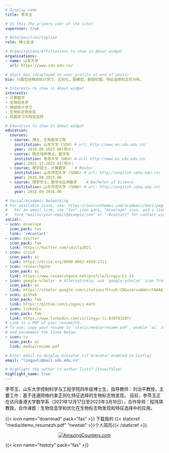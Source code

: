 ```yaml
---
# Display name
title: 李苓玉

# Is this the primary user of the site?
superuser: true

# Role/position/tagline
role: 博士在读

# Organizations/Affiliations to show in About widget
organizations:
- name: 山东大学
  url: https://www.sdu.edu.cn/

# Short bio (displayed in user profile at end of posts)
bio: 兴趣包括稀疏统计学习、正则化、图模型、数据挖掘、特征选择和生存分析。

# Interests to show in About widget
interests:
- 计算数学
- 生物信息学
- 稀疏统计学习
- 生物标志物发现
- 机器学习与特征选择

# Education to show in About widget
education:
  courses:
  - course: 博士，生物医学工程
    institution: 山东大学 (SDU) # url: http://www.en.sdu.edu.cn/
    year: 2019.09-2023.06(预计)
  - course: 联合培养博士，数学系
    institution: 香港大学 (HKU) # url: http://www.en.sdu.edu.cn/
    year: 2021.12-2023.03(预计)
  - course: 理学硕士，计算数学    # Master
    institution: 山东师范大学 (SDNU) # url: http://english.sdnu.edu.cn/
    year: 2016.09-2019.06
  - course: 理学学士，数学与应用数学    # Bachelor of Science 
    institution: 山东师范大学 (SDNU) # url: http://english.sdnu.edu.cn/
    year: 2012.09-2016.06

# Social/Academic Networking
# For available icons, see: https://sourcethemes.com/academic/docs/page-builder/#icons
#   For an email link, use "fas" icon pack, "envelope" icon, and a link in the
#   form "mailto:your-email@example.com" or "/#contact" for contact widget.
social:
- icon: envelope
  icon_pack: fas
  link: '/#contact'
- icon: twitter
  icon_pack: fab
  link: https://twitter.com/sdully2021
- icon: orcid 
  icon_pack: ai
  link: https://orcid.org/0000-0002-4559-2711
- icon: researchgate  
  icon_pack: ai
  link: https://www.researchgate.net/profile/Lingyu-Li-13
- icon: google-scholar  # Alternatively, use `google-scholar` icon from `ai` icon pack
  icon_pack: ai
  link: https://scholar.google.com/citations?hl=zh-CN&user=aAmUccYAAAAJ
- icon: github
  icon_pack: fab
  link: https://github.com/LingyuLi-math
- icon: linkedin
  icon_pack: fab
  link: https://www.linkedin.com/in/lingyu-li-838783207/
# Link to a PDF of your resume/CV.
# To use: copy your resume to `static/media/resume.pdf`, enable `ai` icons in `params.toml`, 
# and uncomment the lines below.
- icon: cv
  icon_pack: ai
  link: media/resume.pdf

# Enter email to display Gravatar (if Gravatar enabled in Config)
email: "lingyuli@mail.sdu.edu.cn"

# Highlight the author in author lists? (true/false)
highlight_name: true
---
```


李苓玉，山东大学控制科学与工程学院四年级博士生，指导教师：刘治平教授，主要工作：基于连通网络约束正则化特征选择的生物标志物发现。
目前，李苓玉正在访问香港大学数学系（2021年12月17日至2023年3月16日），合作导师：程玮琪教授，合作课题：生物信息学和优化在生物标志物发现和特征选择中的应用。


{{< icon name="download" pack="fas" >}} 下载我的 {{< staticref "media/demo_resumezh.pdf" "newtab" >}}个人简历{{< /staticref >}}.


<!--Visitor LLY add https://www.amazingcounters.com/code.php?id=3249446 -->
<div align="center"><a href="http://www.amazingcounters.com"><img border="0" src="http://cc.amazingcounters.com/counter.php?i=3249446&c=9748651" alt="AmazingCounters.com"></a></div>


<!--Time LLY add-->
<!DOCTYPE html>
<html>
<head>
    <title>显示年月日周几&动态时间</title>
    <script type="text/javascript">
        function func(){
            var date = new Date();
            var year = date.getFullYear();
            var mon = date.getMonth()+1;
            mon = mon<10?'0'+mon:mon;
            var dat = date.getDate();
            dat = dat<10?'0'+dat:dat;
            var day = date.getDay();
            var arr=['周日','周一','周二','周三','周四','周五','周六'];
            document.getElementById('show').innerHTML= year+'年'+mon+'月'+dat+'日'+arr[day];
        }
        function showTime(){
            var date = new Date();
            var hour = date.getHours();
            hour = hour<10?'0'+hour:hour;
            var min = date.getMinutes();
            min = min<10?'0'+min:min;
            var sec = date.getSeconds();
            sec = sec<10?'0'+sec:sec;
            document.getElementById('time').innerHTML=hour+':'+min+':'+sec;
        }
        window.setInterval(showTime,1000); 
        < icon name="history" pack="fas" >
    </script>
</head>
<body onload="func()">
<div id="show"></div>
<div id="time"></div>
</body>
</html>


<!--time-->
{{< icon name="history" pack="fas" >}}
